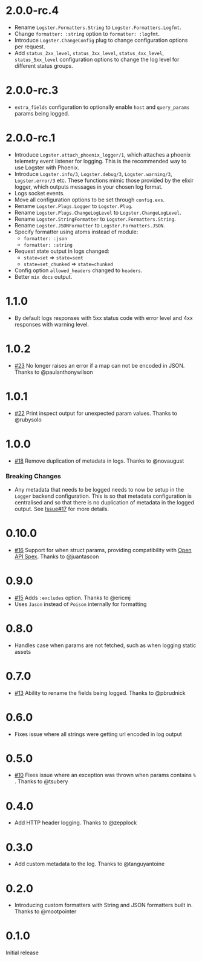 # 2.0.0-rc.4

- Rename `Logster.Formatters.String` to `Logster.Formatters.Logfmt`.
- Change `formatter: :string` option to `formatter: :logfmt`.
- Introduce `Logster.ChangeConfig` plug to change configuration options per request.
- Add `status_2xx_level`, `status_3xx_level`, `status_4xx_level`, `status_5xx_level` configuration options to change the log level for different status groups.

# 2.0.0-rc.3

- `extra_fields` configuration to optionally enable `host` and `query_params` params being logged.

# 2.0.0-rc.1

- Introduce `Logster.attach_phoenix_logger/1`, which attaches a phoenix telemetry event listener for logging. This is the recommended way to use Logster with Phoenix.
- Introduce `Logster.info/3`, `Logster.debug/3`, `Logster.warning/3`, `Logster.error/3` etc. These functions mimic those provided by the elixir logger, which outputs messages in your chosen log format.
- Logs socket events.
- Move all configuration options to be set through `config.exs`.
- Rename `Logster.Plugs.Logger` to `Logster.Plug`.
- Rename `Logster.Plugs.ChangeLogLevel` to `Logster.ChangeLogLevel`.
- Rename `Logster.StringFormatter` to `Logster.Formatters.String`.
- Rename `Logster.JSONFormatter` to `Logster.Formatters.JSON`.
- Specify formatter using atoms instead of module:
  - `formatter: :json`
  - `formatter: :string`
- Request state output in logs changed:
  - `state=set` => `state=sent`
  - `state=set_chunked` => `state=chunked`
- Config option `allowed_headers` changed to `headers`.
- Better `mix docs` output.

# 1.1.0

- By default logs responses with 5xx status code with error level and 4xx responses with warning level.

# 1.0.2

- [#23](https://github.com/navinpeiris/logster/pull/23) No longer raises an error if a map can not be encoded in JSON. Thanks to @paulanthonywilson

# 1.0.1

- [#22](https://github.com/navinpeiris/logster/pull/22) Print inspect output for unexpected param values. Thanks to @rubysolo

# 1.0.0

- [#18](https://github.com/navinpeiris/logster/pull/18) Remove duplication of metadata in logs. Thanks to @novaugust

### Breaking Changes

- Any metadata that needs to be logged needs to now be setup in the `Logger` backend configuration. This is so that metadata configuration is centralised and so that there is no duplication of metadata in the logged output. See [Issue#17](https://github.com/navinpeiris/logster/issues/17) for more details.

# 0.10.0

- [#16](https://github.com/navinpeiris/logster/pull/16) Support for when struct params, providing compatibility with [Open API Spex](https://github.com/open-api-spex/open_api_spex). Thanks to @juantascon

# 0.9.0

- [#15](https://github.com/navinpeiris/logster/pull/15) Adds `:excludes` option. Thanks to @ericmj
- Uses `Jason` instead of `Poison` internally for formatting

# 0.8.0

- Handles case when params are not fetched, such as when logging static assets

# 0.7.0

- [#13](https://github.com/navinpeiris/logster/pull/13) Ability to rename the fields being logged. Thanks to @pbrudnick

# 0.6.0

- Fixes issue where all strings were getting url encoded in log output

# 0.5.0

- [#10](https://github.com/navinpeiris/logster/issues/10) Fixes issue where an exception was thrown when params contains `%` . Thanks to @tsubery

# 0.4.0

- Add HTTP header logging. Thanks to @zepplock

# 0.3.0

- Add custom metadata to the log. Thanks to @tanguyantoine

# 0.2.0

- Introducing custom formatters with String and JSON formatters built in. Thanks to @mootpointer

# 0.1.0

Initial release
